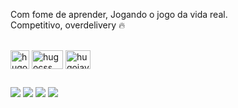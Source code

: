 
Com fome de aprender,
Jogando o jogo da vida real.<br>
Competitivo, overdelivery 
🔥
<div style="display: inline_block"><br>
<img align="center" alt="hugohtml" height="30" width="30" src="https://cdn.jsdelivr.net/gh/devicons/devicon/icons/html5/html5-plain.svg" />
<img align="center" alt="hugocss" height="30" width="50" src="https://cdn.jsdelivr.net/gh/devicons/devicon/icons/css3/css3-original.svg" />
<img align="center" alt="hugojava" height="30" width="40"  src="https://cdn.jsdelivr.net/gh/devicons/devicon/icons/javascript/javascript-original.svg" />
</div>          
          
          
##
<div>
<a href="https://www.linkedin.com/in/hugo-rafael-ribeiro-061bb8b3/" target="_blank"><img src="https://img.shields.io/badge/LinkedIn-0077B5?style=for-the-badge&logo=linkedin&logoColor=white" target="_blank"></a>
<a href="https://api.whatsapp.com/send?phone=5511986023136" target="_blank"><img src="https://img.shields.io/badge/WhatsApp-25D366?style=for-the-badge&logo=whatsapp&logoColor=white" target="_blank"></a>
 <a href="mailto:hugorafael2@gmail.com"><img src="https://img.shields.io/badge/Gmail-D14836?style=for-the-badge&logo=gmail&logoColor=white" target="_blank"></a>
  <a href="linkedin" target="_blank"><img src="https://img.shields.io/badge/Discord-7289DA?style=for-the-badge&logo=discord&logoColor=white" target="_blank"></a>


</div>
